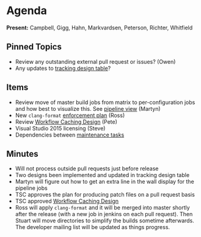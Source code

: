 Agenda
======

**Present:** Campbell, Gigg, Hahn, Markvardsen, Peterson, Richter, Whitfield

Pinned Topics
-------------
* Review any outstanding external pull request or issues? (Owen)
* Any updates to [tracking design table](https://github.com/mantidproject/documents/blob/master/Project-Management/TechnicalSteeringCommittee/reports/TSC-TrackingDesignProposals.md)?

Items
-----

* Review move of master build jobs from matrix to per-configuration jobs and how best to visualize this. See [pipeline view](http://builds.mantidproject.org/view/Master%20Pipeline/) (Martyn)
* New `clang-format` [enforcement plan](http://builds.mantidproject.org/job/master_clang-format/) (Ross)
* Review [Workflow Caching Design](/Design/WorkflowCaching.md) (Pete)
* Visual Studio 2015 licensing (Steve)
* Dependencies between [maintenance tasks](/Project-Management/TechnicalSteeringCommittee/reports/MaintenanceTasks.md)

Minutes
-------

* Will not process outside pull requests just before release
* Two designs been implemented and updated in tracking design table
* Martyn will figure out how to get an extra line in the wall display for the pipeline jobs
* TSC approves the plan for producing patch files on a pull request basis
* TSC approved [Workflow Caching Design](/Design/WorkflowCaching.md)
* Ross will apply `clang-format` and it will be merged into master shortly after the release (with a new job in jenkins on each pull request). Then Stuart will move directories to simplify the builds sometime afterwards. The developer mailing list will be updated as things progress.
